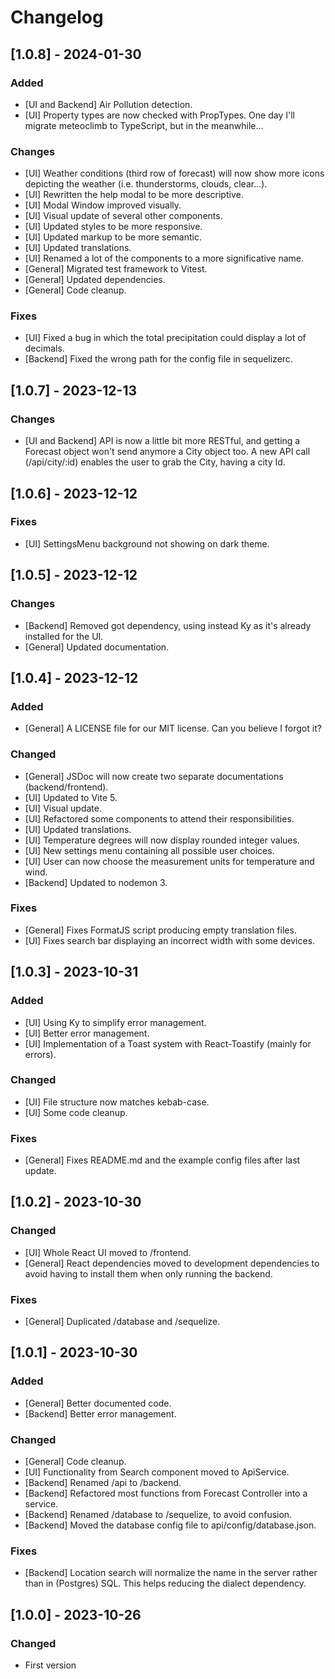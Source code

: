 # Changelog

## [1.0.8] - 2024-01-30

### Added

- [UI and Backend] Air Pollution detection.
- [UI] Property types are now checked with PropTypes. One day I'll migrate
meteoclimb to TypeScript, but in the meanwhile...

### Changes

- [UI] Weather conditions (third row of forecast) will now show more icons depicting
the weather (i.e. thunderstorms, clouds, clear...).
- [UI] Rewritten the help modal to be more descriptive.
- [UI] Modal Window improved visually.
- [UI] Visual update of several other components.
- [UI] Updated styles to be more responsive.
- [UI] Updated markup to be more semantic.
- [UI] Updated translations.
- [UI] Renamed a lot of the components to a more significative name.
- [General] Migrated test framework to Vitest.
- [General] Updated dependencies.
- [General] Code cleanup.

### Fixes

- [UI] Fixed a bug in which the total precipitation could display a lot of decimals.
- [Backend] Fixed the wrong path for the config file in sequelizerc.

## [1.0.7] - 2023-12-13

### Changes

- [UI and Backend] API is now a little bit more RESTful, and getting a
Forecast object won't send anymore a City object too. A new API call
(/api/city/:id) enables the user to grab the City, having a city Id.

## [1.0.6] - 2023-12-12

### Fixes

- [UI] SettingsMenu background not showing on dark theme.

## [1.0.5] - 2023-12-12

### Changes

- [Backend] Removed got dependency, using instead Ky as it's already installed
for the UI.
- [General] Updated documentation.

## [1.0.4] - 2023-12-12

### Added

- [General] A LICENSE file for our MIT license. Can you believe I forgot it?

### Changed

- [General] JSDoc will now create two separate documentations
(backend/frontend).
- [UI] Updated to Vite 5.
- [UI] Visual update.
- [UI] Refactored some components to attend their responsibilities.
- [UI] Updated translations.
- [UI] Temperature degrees will now display rounded integer values.
- [UI] New settings menu containing all possible user choices.
- [UI] User can now choose the measurement units for temperature and wind.
- [Backend] Updated to nodemon 3.

### Fixes

- [General] Fixes FormatJS script producing empty translation files.
- [UI] Fixes search bar displaying an incorrect width with some devices.

## [1.0.3] - 2023-10-31

### Added

- [UI] Using Ky to simplify error management.
- [UI] Better error management.
- [UI] Implementation of a Toast system with React-Toastify (mainly for errors).

### Changed

- [UI] File structure now matches kebab-case.
- [UI] Some code cleanup.

### Fixes

- [General] Fixes README.md and the example config files after last update.

## [1.0.2] - 2023-10-30

### Changed

- [UI] Whole React UI moved to /frontend.
- [General] React dependencies moved to development dependencies to avoid
having to install them when only running the backend.

### Fixes

- [General] Duplicated /database and /sequelize.

## [1.0.1] - 2023-10-30

### Added

- [General] Better documented code.
- [Backend] Better error management.

### Changed

- [General] Code cleanup.
- [UI] Functionality from Search component moved to ApiService.
- [Backend] Renamed /api to /backend.
- [Backend] Refactored most functions from Forecast Controller into a service.
- [Backend] Renamed /database to /sequelize, to avoid confusion.
- [Backend] Moved the database config file to api/config/database.json.

### Fixes

- [Backend] Location search will normalize the name in the server rather than
in (Postgres) SQL. This helps reducing the dialect dependency.

## [1.0.0] - 2023-10-26

### Changed

- First version
